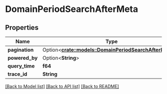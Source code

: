 # DomainPeriodSearchAfterMeta

## Properties

Name | Type | Description | Notes
------------ | ------------- | ------------- | -------------
**pagination** | Option<[**crate::models::DomainPeriodSearchAfterPaging**](domain.SearchAfterPaging.md)> |  | [optional]
**powered_by** | Option<**String**> |  | [optional]
**query_time** | **f64** |  |
**trace_id** | **String** |  |

[[Back to Model list]](./README.md#documentation-for-models) [[Back to API list]](./README.md#documentation-for-api-endpoints) [[Back to README]](../README.md)
